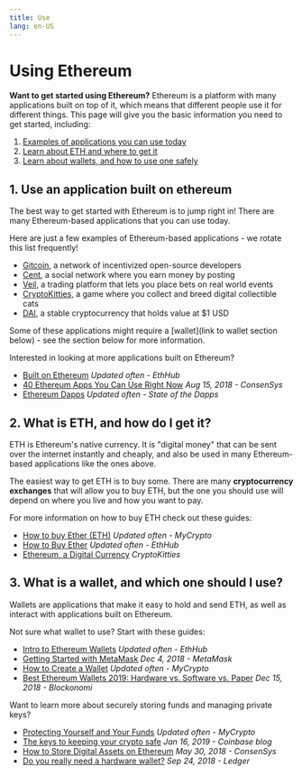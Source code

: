 ```yaml
---
title: Use
lang: en-US
---
```


# Using Ethereum

<div class="featured">

  **Want to get started using Ethereum?** Ethereum is a platform with many applications built on top of it, which means that different people use it for different things. This page will give you the basic information you need to get started, including:

  1. [Examples of applications you can use today](./#_1-use-an-application-built-on-ethereum)
  2. [Learn about ETH and where to get it](./#_1-use-an-application-built-on-ethereum)
  3. [Learn about wallets, and how to use one safely](./#_1-use-an-application-built-on-ethereum)

</div>


## 1. Use an application built on ethereum

The best way to get started with Ethereum is to jump right in! There are many Ethereum-based applications that you can use today.

Here are just a few examples of Ethereum-based applications - we rotate this list frequently!


- [Gitcoin](https://gitcoin.co), a network of incentivized open-source developers
- [Cent](https://beta.cent.co), a social network where you earn money by posting
- [Veil](https://veil.market), a trading platform that lets you place bets on real world events
- [CryptoKitties](https://www.cryptokitties.co), a game where you collect and breed digital collectible cats
- [DAI](https://makerdao.com/en/), a stable cryptocurrency that holds value at $1 USD

Some of these applications might require a \[wallet\](link to wallet section below) - see the section below for more information.

Interested in looking at more applications built on Ethereum?


- [Built on Ethereum]([https://docs.ethhub.io/built-on-ethereum/open-finance/what-is-open-finance/](https://docs.ethhub.io/built-on-ethereum/built-on-ethereum/)) *Updated often - EthHub*
- [40 Ethereum Apps You Can Use Right Now](https://media.consensys.net/40-ethereum-apps-you-can-use-right-now-d643333769f7) *Aug 15, 2018 - ConsenSys*
- [Ethereum Dapps](https://www.stateofthedapps.com/rankings/platform/ethereum) *Updated often - State of the Dapps*


## 2. What is ETH, and how do I get it?

ETH is Ethereum's native currency. It is "digital money" that can be sent over the internet instantly and cheaply, and also be used in many Ethereum-based applications like the ones above.

The easiest way to get ETH is to buy some. There are many **cryptocurrency exchanges** that will allow you to buy ETH, but the one you should use will depend on where you live and how you want to pay.

For more information on how to buy ETH check out these guides:


- [How to buy Ether (ETH)](https://support.mycrypto.com/how-to/getting-started/how-to-buy-ether-with-usd) *Updated often - MyCrypto*
- [How to Buy Ether](https://docs.ethhub.io/using-ethereum/how-to-buy-ether/) *Updated often - EthHub*
- [Ethereum, a Digital Currency](https://www.cryptokitties.co/faq#ethereum-a-digital-currency) *CryptoKitties*


## 3. What is a wallet, and which one should I use?

Wallets are applications that make it easy to hold and send ETH, as well as interact with applications built on Ethereum.

Not sure what wallet to use? Start with these guides:


- [Intro to Ethereum Wallets](https://docs.ethhub.io/using-ethereum/wallets/intro-to-ethereum-wallets/) *Updated often - EthHub*
- [Getting Started with MetaMask](https://metamask.zendesk.com/hc/en-us/articles/360015489531-Getting-Started-With-MetaMask-Part-1-) *Dec 4, 2018 - MetaMask*
- [How to Create a Wallet](https://support.mycrypto.com/getting-started/creating-a-new-wallet-on-mycrypto.html)  *Updated often - MyCrypto*
- [Best Ethereum Wallets 2019: Hardware vs. Software vs. Paper](https://blockonomi.com/best-ethereum-wallets/) *Dec 15, 2018 - Blockonomi*

Want to learn more about securely storing funds and managing private keys?


- [Protecting Yourself and Your Funds](https://support.mycrypto.com/staying-safe/protecting-yourself-and-your-funds) *Updated often - MyCrypto*
- [The keys to keeping your crypto safe](https://blog.coinbase.com/the-keys-to-keeping-your-crypto-safe-96d497cce6cf) *Jan 16, 2019 - Coinbase blog*
- [How to Store Digital Assets on Ethereum](https://media.consensys.net/how-to-store-digital-assets-on-ethereum-a2bfdcf66bd0) *May 30, 2018 - ConsenSys*
- [Do you really need a hardware wallet?](https://medium.com/ledger-on-security-and-blockchain/ledger-101-part-1-do-you-really-need-a-hardware-wallet-7f5abbadd945) *Sep 24, 2018 - Ledger*

